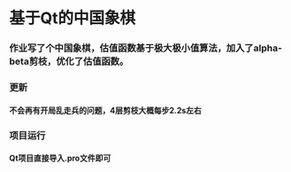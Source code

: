 # 基于Qt的中国象棋

### 作业写了个中国象棋，估值函数基于极大极小值算法，加入了alpha-beta剪枝，优化了估值函数。

### 更新
#### 不会再有开局乱走兵的问题，4层剪枝大概每步2.2s左右

### 项目运行
#### Qt项目直接导入.pro文件即可


